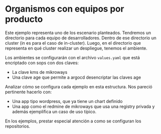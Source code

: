 # Organismos con equipos por producto

Este ejemplo representa uno de los escenario planteados. Tendremos un
directorio para cada equipo de desarrolladores. Dentro de ese directorio un
cluster (in es para el caso de in-cluster). Luego, en el directorio que
representa en qué cluster realizar un despliegue, tenemos el ambiente. 

Los ambientes se configurarán con el archivo `values.yaml` que está encriptado
con sops con dos claves:

* La clave kms de mikroways
* Una clave age que permite a argocd desencriptar las claves age

Analizar cómo se configura cada ejemplo en esta estructura. Nos pareció
pertinente hacerlo con:

* Una app tipo wordpress, que ya tiene un chart definido
* Una app como el redmine de mikroways que usa una registry privada y además
  ejemplifica un caso de uso típico.

En los ejemplos, prestar especial atención a como se configuran los
repositorios.
